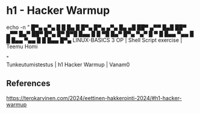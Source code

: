 # h1 - Hacker Warmup

        
        

echo -n " 
 █▀▄ ▄▀▄ █   █ █▄ █ █▀▄ █▀▄ ▄▀▄ █▄ ▄█ ██▀   ▄▀▀ █▄█ ██▀ ▄▀▀ █▄▀ ██▀ █▀▄
 █▀  █▀█ █▄▄ █ █ ▀█ █▄▀ █▀▄ ▀▄▀ █ ▀ █ █▄▄   ▀▄▄ █ █ █▄▄ ▀▄▄ █ █ █▄▄ █▀▄
	LINUX-BASICS 3 OP | Shell Script exercise | Teemu Homi

"    
Tunkeutumistestus | h1 Hacker Warmup | Vanam0







## References
https://terokarvinen.com/2024/eettinen-hakkerointi-2024/#h1-hacker-warmup
